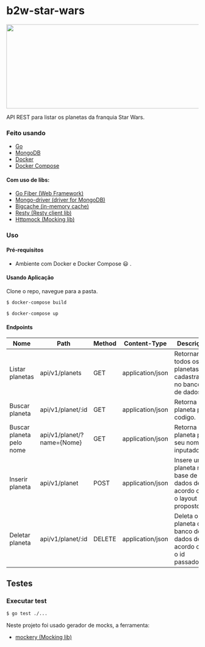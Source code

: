 # b2w-star-wars

<p align="center">
  <img src="https://logos-download.com/wp-content/uploads/2016/09/Star_Wars_logo-1-700x300.png" width="800" height="220">
</p>

API REST para listar os planetas da franquia Star Wars.


### Feito usando

* [Go](https://golang.org/)
* [MongoDB](https://www.mongodb.com/)
* [Docker](https://www.docker.com/)
* [Docker Compose](https://docs.docker.com/compose/)

#### Com uso de libs:

* [Go Fiber (Web Framework)](https://github.com/gofiber/fiber)
* [Mongo-driver (driver for MongoDB)](https://github.com/mongodb/mongo-go-driver)
* [Bigcache (in-memory cache)](https://github.com/allegro/bigcache)
* [Resty (Resty client lib)](https://github.com/go-resty/resty)
* [Httpmock (Mocking lib)](https://github.com/jarcoal/httpmock)

### Uso

#### Pré-requisitos

* Ambiente com Docker e Docker Compose :smiley: .

#### Usando Aplicação
Clone o repo, navegue para a pasta.

```bash
$ docker-compose build
```
```bash
$ docker-compose up
```

#### Endpoints


| Nome | Path | Method | Content-Type | Descrição |
| ------ | ------ | ------ | ------ | ------ |
| Listar planetas| api/v1/planets | GET | application/json | Retornar todos os planetas cadastrados no banco de dados. |
| Buscar planeta| api/v1/planet/:id | GET | application/json | Retorna o planeta pelo codigo. |
| Buscar planeta pelo nome| api/v1/planet/?name={Nome} | GET | application/json | Retorna o planeta pelo seu nome inputado. |
| Inserir planeta | api/v1/planet | POST | application/json | Insere um planeta na base de dados de acordo com o layout proposto. |
| Deletar planeta | api/v1/planet/:id | DELETE | application/json | Deleta o planeta do banco de dados de acordo com o id passado. |

## Testes

### Executar test
```bash
$ go test ./...
```

Neste projeto foi usado gerador de mocks, a ferramenta: 
* [mockery (Mocking lib)](https://github.com/vektra/mockery)